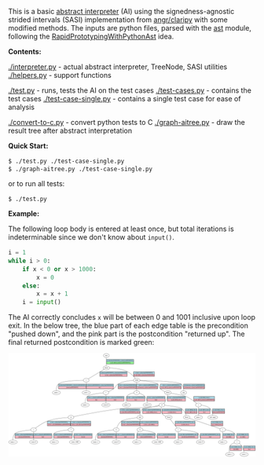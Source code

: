 This is a basic [abstract interpreter](https://en.wikipedia.org/wiki/Abstract_interpretation) (AI) using the signedness-agnostic strided intervals (SASI) implementation from [angr/claripy](https://github.com/angr/claripy) with some modified methods. The inputs are python files, parsed with the [ast](https://docs.python.org/3/library/ast.html) module, following the [RapidPrototypingWithPythonAst](../RapidPrototypingWithPythonAst) idea.

**Contents:**

[./interpreter.py](./helpers.py) - actual abstract interpreter, TreeNode, SASI utilities
[./helpers.py](./helpers.py) - support functions

[./test.py](./test.py) - runs, tests the AI on the test cases
[./test-cases.py](./test-cases.py) - contains the test cases
[./test-case-single.py](./test-case-single.py) - contains a single test case for ease of analysis

[./convert-to-c.py](./pcode-codegen.py) - convert python tests to C
[./graph-aitree.py](./pcode-codegen.py) - draw the result tree after abstract interpretation

**Quick Start:**

```
$ ./test.py ./test-case-single.py
$ ./graph-aitree.py ./test-case-single.py
```

or to run all tests:

```
$ ./test.py
```

**Example:**

The following loop body is entered at least once, but total iterations is indeterminable since we don't know about `input()`.

```python
i = 1
while i > 0:
    if x < 0 or x > 1000:
        x = 0
    else:
        x = x + 1
    i = input()
```

The AI correctly concludes `x` will be between 0 and 1001 inclusive upon loop exit. In the below tree, the blue part of each edge table is the precondition "pushed down", and the pink part is the postcondition "returned up". The final returned postcondition is marked green:

![](./assets/ai-tree.svg)